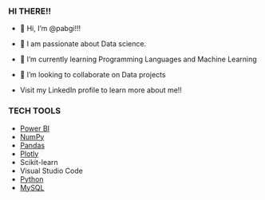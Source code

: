 ### HI THERE!!

- 👋 Hi, I’m @pabgi!!!
  
- 👀 I am passionate about Data science.
- 🌱 I’m currently learning Programming Languages and Machine Learning
- 💞️ I’m looking to collaborate on Data projects
- Visit my LinkedIn profile to learn more about me!!

### TECH TOOLS
- [Power BI](https://powerbi.microsoft.com)
- [NumPy](https://numpy.org)
- [Pandas](https://pandas.org) 
- [Plotly](https://plotly.org)
- Scikit-learn
- Visual Studio Code
- [Python](https://python.org)
- [MySQL](https://mysql.com)
